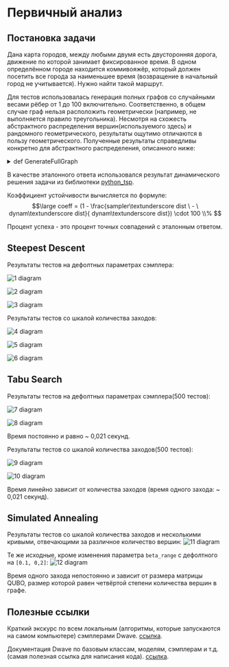 # Первичный анализ
## Постановка задачи
Дана карта городов, между любыми двумя есть двусторонняя дорога, движение по которой занимает фиксированное время. В одном определённом городе находится
коммивояжёр, который должен посетить все города за наименьшее время (возвращение в начальный город не учитывается). Нужно найти такой маршрут.


Для тестов использовалась генерация полных графов со случайными весами рёбер от 1 до 100 включительно. Соответственно, в общем случае граф нельзя расположить геометрически (например, не выполняется правило треугольника). Несмотря на схожесть абстрактного распределения вершин(используемого здесь) и рандомного геометрического, результаты ощутимо отличаются в пользу геометрического. Полученные результаты справедливы конкретно для абстрактного распределения, описанного ниже:


<details>
<summary>
  def GenerateFullGraph
</summary>
  
```
def GenerateFullGraph(amount_of_vertexes) :
    graph = [[0] * amount_of_vertexes for i in range(amount_of_vertexes)]
    for i in range(amount_of_vertexes) :
        for j in range(i + 1, amount_of_vertexes) :
            weight = random.randint(1, kMaxWeight)
            graph[i][j] = weight
            graph[j][i] = weight
    return graph
```
</details>

В качестве эталонного ответа использовался результат динамического решения задачи из библиотеки [python_tsp](https://pypi.org/project/python_tsp/).

Коэффициент устойчивости вычисляется по формуле:
$$\large coeff = (1 - \frac{sampler\textunderscore dist \ - \ dynam\textunderscore dist}{ dynam\textunderscore dist}) \cdot 100 \\% $$

Процент успеха - это процент точных совпадений с эталонным ответом.
## Steepest Descent
Результаты тестов на дефолтных параметрах сэмплера:

![1 diagram](images/SD-def-unfixed-exact.jpg)

![2 diagram](images/SD-def-unfixed-coef.jpeg)

![3 diagram](images/SD-def-unfixed-time.jpg)

Результаты тестов со шкалой количества заходов:

![4 diagram](images/SD-def-fixed-exact.jpeg)

![5 diagram](images/SD-def-fixed-coef.jpeg)

![6 diagram](images/SD-def-fixed-time.jpg)

## Tabu Search
Результаты тестов на дефолтных параметрах сэмплера(500 тестов):

![7 diagram](images/TS-def-unfixed-exact.png)

![8 diagram](images/TS-def-unfixed-coef.png)

Время постоянно и равно ~ 0,021 секунд.

Результаты тестов со шкалой количества заходов(500 тестов):

![9 diagram](images/TS-def-fixed-exact.png)

![10 diagram](images/TS-def-fixed-coef.png)

Время линейно зависит от количества заходов (время одного захода: ~ 0,021 секунд).

## Simulated Annealing
Результаты тестов со шкалой количества заходов и несколькими кривыми, отвечающими за различное количество вершин:
![11 diagram](images/SA-def-unfixed-coef.png)

Те же исходные, кроме изменения параметра `beta_range` с дефолтного на `[0.1, 0,2]`:
![12 diagram](images/SA-beta_range-unfixed-coef.png)

Время одного захода непостоянно и зависит от размера матрицы QUBO, размер которой равен четвёртой степени количества вершин в графе.

## Полезные ссылки

Краткий экскурс по всем локальным (алгоритмы, которые запускаются на самом компьютере) сэмплерами Dwave. [ссылка](https://github.com/dwavesystems/dwave-samplers).

Документация Dwave по базовым классам, моделям, сэмплерам и т.д. (самая полезная ссылка для написания кода). [ссылка](https://docs.ocean.dwavesys.com/en/latest/docs_dimod/reference/index.html).
